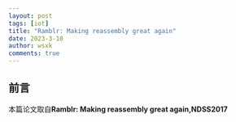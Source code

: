 ```yaml
---
layout: post
tags: [iot]
title: "Ramblr: Making reassembly great again"
date: 2023-3-10
author: wsxk
comments: true
---
```




## 前言<br>
本篇论文取自**Ramblr: Making reassembly great again,NDSS2017**<br>
